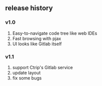 ## release history

### v1.0
1. Easy-to-navigate code tree like web IDEs
2. Fast browsing with pjax
3. UI looks like Gitlab itself

### v1.1
1. support Ctrip's Gitlab service
2. update layout
3. fix some bugs
